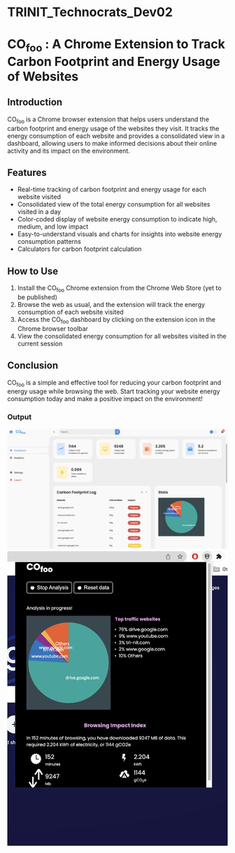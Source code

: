 # TRINIT_Technocrats_Dev02

# CO<sub>foo</sub> : A Chrome Extension to Track Carbon Footprint and Energy Usage of Websites

## Introduction

CO<sub>foo</sub> is a Chrome browser extension that helps users understand the carbon footprint and energy usage of the websites they visit. It tracks the energy consumption of each website and provides a consolidated view in a dashboard, allowing users to make informed decisions about their online activity and its impact on the environment.

## Features

- Real-time tracking of carbon footprint and energy usage for each website visited
- Consolidated view of the total energy consumption for all websites visited in a day
- Color-coded display of website energy consumption to indicate high, medium, and low impact
- Easy-to-understand visuals and charts for insights into website energy consumption patterns
- Calculators for carbon footprint calculation

## How to Use

1. Install the CO<sub>foo</sub> Chrome extension from the Chrome Web Store (yet to be published)
2. Browse the web as usual, and the extension will track the energy consumption of each website visited
3. Access the CO<sub>foo</sub> dashboard by clicking on the extension icon in the Chrome browser toolbar
4. View the consolidated energy consumption for all websites visited in the current session


## Conclusion

CO<sub>foo</sub> is a simple and effective tool for reducing your carbon footprint and energy usage while browsing the web. Start tracking your website energy consumption today and make a positive impact on the environment!

### Output
![alt text](https://github.com/Technocrats-nitw/TRINIT_Technocrats_Dev02/blob/d1abeeb95e8ab3b07a4448872921efcd4854b58e/dashboard.png)
<br/>
![alt text](https://github.com/Technocrats-nitw/TRINIT_Technocrats_Dev02/blob/d1abeeb95e8ab3b07a4448872921efcd4854b58e/extension-popup.png)



